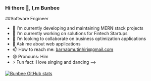 ### Hi there 👋,  I,m Bunbee 

##Software Engineer

- 🔭 I’m currently developing and maintaining MERN stack projects
- 🌱 I’m currently working on solutions for Fintech Startups
- 👯 I’m looking to collaborate on business optimization applications
- 💬 Ask me about web applications 
- 📫 How to reach me: barnabmutinhiri@gmail.com
- 😄 Pronouns: Him
- ⚡ Fun fact: I love singing and dancing
-->

[![Bunbee GitHub stats](https://github-readme-stats.vercel.app/api?username=mutinhiri)](https://github.com/mutinhiri)
